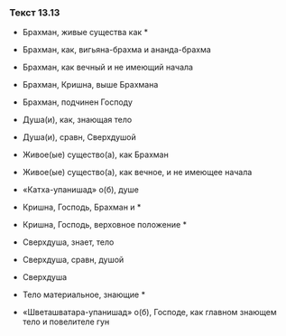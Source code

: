 ### Текст 13.13

- Брахман, живые существа как *

- Брахман, как, вигьяна-брахма и ананда-брахма

- Брахман, как вечный и не имеющий начала

- Брахман, Кришна, выше Брахмана

- Брахман, подчинен Господу

- Душа(и), как, знающая тело

- Душа(и), сравн, Сверхдушой

- Живое(ые) существо(а), как Брахман

- Живое(ые) существо(а), как вечное, и не имеющее начала

- «Катха-упанишад» о(б), душе

- Кришна, Господь, Брахман и *

- Кришна, Господь, верховное положение *

- Сверхдуша, знает, тело

- Сверхдуша, сравн, душой

- Сверхдуша

- Тело материальное, знающие *

- «Шветашватара-упанишад» о(б), Господе, как главном знающем тело и повелителе гун
	
